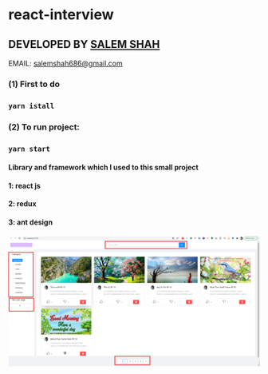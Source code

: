 # react-interview

## DEVELOPED BY [SALEM SHAH]()  
EMAIL: [salemshah686@gmail.com]()
### (1) First to do
### `yarn istall`

### (2) To run project:

### `yarn start`

#### Library and framework which I used to this small project
#### 1: react js
#### 2: redux
#### 3: ant design
![Getting Started](./public/lister-films.png)